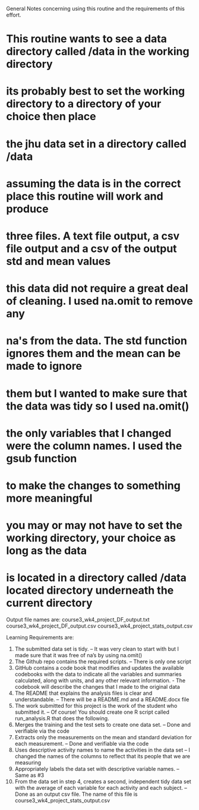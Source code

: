 General Notes concerning using this routine and the requirements of this effort.

# This routine wants to see a data directory called /data in the working directory
# its probably best to set the working directory to a directory of your choice then place
# the jhu data set in a directory called /data
# assuming the data is in the correct place this routine will work and produce
# three files. A text file output, a csv file output and a csv of the output std and mean values

# this data did not require a great deal of cleaning.  I used na.omit to remove any
# na's from the data.  The std function ignores them and the mean can be made to ignore 
# them but I wanted to make sure that the data was tidy so I used na.omit()

# the only variables that I changed were the column names. I used the gsub function
# to make the changes to something more meaningful

# you may or may not have to set the working directory, your choice as long as the data
# is located in a directory called /data located directory underneath the current directory

Output file names are: 
	course3_wk4_project_DF_output.txt
course3_wk4_project_DF_output.csv
course3_wk4_project_stats_output.csv

Learning Requirements are:
1.	The submitted data set is tidy. – It was very clean to start with but I made sure that it was free of na’s by using na.omit()
2.	The Github repo contains the required scripts. – There is only one script
3.	GitHub contains a code book that modifies and updates the available codebooks with the data to indicate all the variables and summaries calculated, along with units, and any other relevant information. - The codebook will describe the changes that I made to the original data
4.	The README that explains the analysis files is clear and understandable. – There will be a README.md and a README.docx file
5.	The work submitted for this project is the work of the student who submitted it. – Of course!
You should create one R script called run_analysis.R that does the following. 
1.	Merges the training and the test sets to create one data set. – Done and verifiable via the code
2.	Extracts only the measurements on the mean and standard deviation for each measurement.  – Done and verifiable via the code
3.	Uses descriptive activity names to name the activities in the data set – I changed the names of the columns to reflect that its people that we are measuring
4.	Appropriately labels the data set with descriptive variable names.  – Same as #3
5.	From the data set in step 4, creates a second, independent tidy data set with the average of each variable for each activity and each subject. – Done as an output csv file.  The name of this file is course3_wk4_project_stats_output.csv



